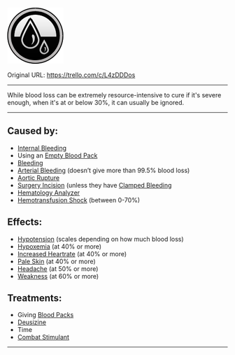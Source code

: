![bloodloss.png\|200](./Blood%20Loss%20-%20Attachments/6718845db30472d958dd7b1f.png)

Original URL: https://trello.com/c/L4zDDDos

---

While blood loss can be extremely resource-intensive to cure if it's severe enough, when it's at or below 30%, it can usually be ignored.

---

## Caused by:

- [Internal Bleeding](../Torso/Internal%20Bleeding.md)
- Using an [Empty Blood Pack](../Items/Empty%20Blood%20Pack.md)
- [Bleeding](../Any%20bodypart/Bleeding.md)
- [Arterial Bleeding](../Extremities/Arterial%20Bleeding.md) (doesn’t give more than 99.5% blood loss)
- [Aortic Rupture](../Torso/Aortic%20Rupture.md)
- [Surgery Incision](../Surgery/Surgery%20Incision.md) (unless they have [Clamped Bleeding](../Surgery/Clamped%20Bleeding.md)
- [Hematology Analyzer](../Items/Hematology%20Analyzer.md)
- [Hemotransfusion Shock](Hemotransfusion%20Shock.md) (between 0-70%)

## Effects:

- [Hypotension](Hypotension.md) (scales depending on how much blood loss)
- [Hypoxemia](Hypoxemia.md) (at 40% or more)
- [Increased Heartrate](../Symptoms/Increased%20Heartrate.md) (at 40% or more)
- [Pale Skin](../Symptoms/Pale%20Skin.md) (at 40% or more)
- [Headache](../Symptoms/Headache.md) (at 50% or more)
- [Weakness](../Symptoms/Weakness.md) (at 60% or more)

## Treatments:

- Giving [Blood Packs](../Items/Blood%20Packs.md)
- [Deusizine](../Items/Deusizine.md)
- Time
- [Combat Stimulant](../Items/Combat%20Stimulant.md)

---

